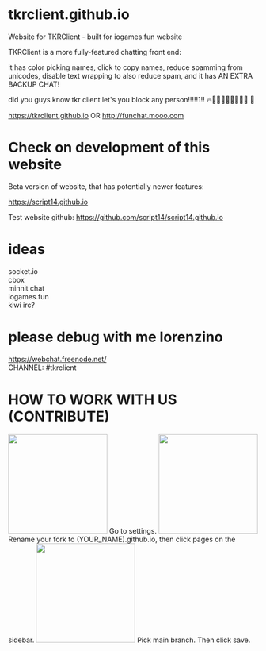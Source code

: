 # tkrclient.github.io
Website for TKRClient - built for iogames.fun website

TKRClient is a more fully-featured chatting front end:

it has color picking names, click to copy names, reduce spamming from unicodes, disable text wrapping to also reduce spam, and it has AN EXTRA BACKUP CHAT!

did you guys know tkr client let's you block any person!!!!!1!! 🔥💯💯💯🥵🥵🥵🥵🥵 🥶

https://tkrclient.github.io OR http://funchat.mooo.com

# Check on development of this website
Beta version of website, that has potentially newer features:

https://script14.github.io

Test website github:
https://github.com/script14/script14.github.io

# ideas
socket.io <br>
cbox <br>
minnit chat <br>
iogames.fun <br>
kiwi irc?

# please debug with me lorenzino 
https://webchat.freenode.net/ <br>
CHANNEL: #tkrclient

# HOW TO WORK WITH US (CONTRIBUTE)
<img src="https://github.com/tkrclient/tkrclient.github.io/assets/170660737/8d595092-33ba-4a30-86ec-bf596a99d851" width="200px">
Go to settings.

<img src="https://github.com/tkrclient/tkrclient.github.io/assets/170660737/76797e70-a0ea-4cfc-9538-3b19ed9fcdb9" width="200px">
Rename your fork to (YOUR_NAME).github.io, then click pages on the sidebar.

<img src="https://github.com/tkrclient/tkrclient.github.io/assets/170660737/02847135-0cfe-4aae-aaf5-48311cd98d17" width="200px">
Pick main branch. Then click save.
